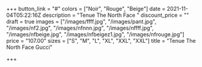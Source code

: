 +++
button_link = "#"
colors = ["Noir", "Rouge", "Beige"]
date = 2021-11-04T05:22:16Z
description = "Tenue The North Face "
discount_price = ""
draft = true
images = ["/images/ffff.jpg", "/images/pant.jpg", "/images/nf2.jpg", "/images/nfnnn.jpg", "/images/nffff.jpg", "/images/nfbeige.jpg", "/images/nfbeigez1.jpg", "/images/nfrouge.jpg"]
price = "107.00"
sizes = ["S", "M", "L", "XL", "XXL", "XXL"]
title = "Tenue The North Face Gucci"

+++
